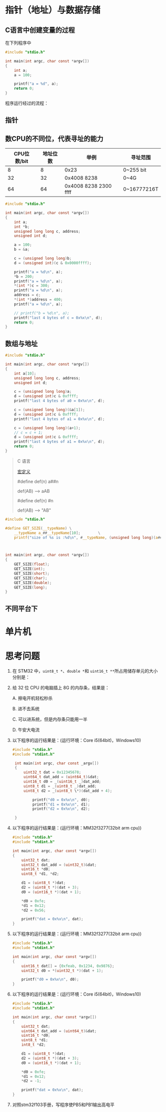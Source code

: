 # 指针（地址）与数据存储

## C语言中创建变量的过程

在下列程序中

```C
#include "stdio.h"

int main(int argc, char const *argv[])
{
    int a;
    a = 100;

    printf("a = %d", a);
    return 0;
}

```

程序运行经过的流程：

## 指针

数CPU的不同位，代表寻址的能力
-----------------------------

| CPU位数/bit | 地址位数 | 举例                  | 寻址范围    |
| ----------- | -------- | --------------------- | ----------- |
| 8           | 8        | 0x23                  | 0~255 bit   |
| 32          | 32       | 0x4008 8238           | 0~4G        |
| 64          | 64       | 0x4008 8238 2300 ffff | 0~16777216T |

```c
#include "stdio.h"

int main(int argc, char const *argv[])
{
    int a;
    int *b;
    unsigned long long c, address;
    unsigned int d;

    a = 100;
    b = &a;

    c = (unsigned long long)b;
    d = (unsigned int)(c & 0x0000ffff);

    printf("a = %d\n", a);
    *b = 200;
    printf("a = %d\n", a);
    *(int *)c = 300;
    printf("a = %d\n", a);
    address = c;
    *(int *)address = 400;
    printf("a = %d\n", a);

    // printf("b = %d\n", a);
    printf("last 4 bytes of c = 0x%x\n", d);
    return 0;
}
```

## 数组与地址

```c
#include "stdio.h"

int main(int argc, char const *argv[])
{
    int a[10];
    unsigned long long c, address;
    unsigned int d;

    c = (unsigned long long)a;
    d = (unsigned int)c & 0xffff;
    printf("last 4 bytes of a0 = 0x%x\n", d);

    c = (unsigned long long)(&a[1]);
    d = (unsigned int)c & 0xffff;
    printf("last 4 bytes of a1 = 0x%x\n", d);

    c = (unsigned long long)(a+1);
    // c = c + 1;
    d = (unsigned int)c & 0xffff;
    printf("last 4 bytes of a1 = 0x%x\n", d);
    return 0;
}

```

> C 语言
>
> [宏定义](./c.md#def "点击查看详情")
>
> #define def(n) a##n
>
> def(AB) --> aAB
>
> #define def(n) #n
>
> def(AB) --> "AB"

```c
#include "stdio.h"

#define GET_SIZE(__typeName) \
    __typeName a_##__typeName[10];        \
    printf("size of %s is :%d\n", #__typeName, (unsigned long long)(a##__typeName + 1) - (unsigned long long)a##__typeName)



int main(int argc, char const *argv[])
{
    GET_SIZE(float);
    GET_SIZE(int);
    GET_SIZE(short);
    GET_SIZE(char);
    GET_SIZE(double);
    GET_SIZE(long);
}
```

## 不同平台下

# 单片机

# 思考问题

1. 在 STM32 中，`uint8_t *`、`double *`和 `uint16_t **`所占用储存单元的大小分别是：
2. 给 32 位 CPU 的电脑插上 8G 的内存条，结果是：

   A. 擦电开机轻松秒杀

   B. 进不去系统

   C. 可以进系统，但是内存条只能用一半

   D. 午安大电流
3. 以下程序的运行结果是：(运行环境：Core i5(64bit)，Windows10)

   ```C
   #include "stdio.h"
   #include "stdint.h"

    int main(int argc, char const _argv[])
    {
        uint32_t dat = 0x12345678;
        uint64_t dat_add = (uint64_t)&dat;
        uint16_t d0 = _(uint16_t _)dat_add;
        uint8_t d1 = _(uint8_t _)dat_add;
        uint8_t d2 = _(uint8_t \*)(dat_add + 4);

            printf("d0 = 0x%x\n", d0);
            printf("d1 = 0x%x\n", d1);
            printf("d2 = 0x%x\n", d2);

    }
   ```
4. 以下程序的运行结果是：(运行环境：MM32f3277(32bit arm cpu))

   ```C
   #include "stdio.h"
   #include "stdint.h"

   int main(int argc, char const *argv[])
   {
       uint32_t dat;
       uint32_t dat_add = (uint32_t)&dat;
       uint16_t *d0;
       uint8_t *d1, *d2;

       d1 = (uint8_t *)dat;
       d2 = (uint8_t *)(dat + 3);
       d0 = (uint16_t *)(dat + 1);

       *d0 = 0xfe;
       *d1 = 0x12;
       *d2 = 0x56;

       printf("dat = 0x%x\n", dat);
   }
   ```
5. 以下程序的运行结果是：(运行环境：MM32f3277(32bit arm cpu))

   ```C
   #include "stdio.h"
   #include "stdint.h"

   int main(int argc, char const *argv[])
   {
       uint16_t dat[] = {0xfeab, 0x1234, 0x9876};
       uint32_t d0 = *(uint32_t *)(dat + 1);

       printf("d0 = 0x%x\n", d0);
   }
   ```
6. 以下程序的运行结果是：(运行环境：Core i5(64bit)，Windows10)

   ```C
   #include "stdio.h"
   #include "stdint.h"

   int main(int argc, char const *argv[])
   {
       uint32_t dat;
       uint64_t dat_add = (uint64_t)&dat;
       uint16_t *d0;
       uint8_t *d1;
       int8_t *d2;

       d1 = (uint8_t *)dat;
       d2 = (uint8_t *)(dat + 3);
       d0 = (uint16_t *)(dat + 1);

       *d0 = 0xfe;
       *d1 = 0x12;
       *d2 = -1;

       printf("dat = 0x%x\n", dat);
   }
   ```
7. 对照stm32f103手册，写程序使PB5和PB1输出高电平
